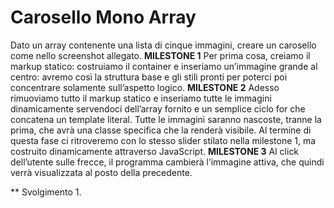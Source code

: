 Carosello Mono Array
===
Dato un array contenente una lista di cinque immagini, creare un carosello come nello screenshot allegato.
**MILESTONE 1**
Per prima cosa, creiamo il markup statico: costruiamo il container e inseriamo un’immagine grande al centro: avremo così la struttura base e gli stili pronti per poterci poi concentrare solamente sull’aspetto logico.
**MILESTONE 2**
Adesso rimuoviamo tutto il markup statico e inseriamo tutte le immagini dinamicamente servendoci dell’array fornito e un semplice ciclo for che concatena un template literal.
Tutte le immagini saranno nascoste, tranne la prima, che avrà una classe specifica che la renderà visibile.
Al termine di questa fase ci ritroveremo con lo stesso slider stilato nella milestone 1, ma costruito dinamicamente attraverso JavaScript.
**MILESTONE 3**
Al click dell’utente sulle frecce, il programma cambierà l’immagine attiva, che quindi verrà visualizzata al posto della precedente.

** Svolgimento
1. 